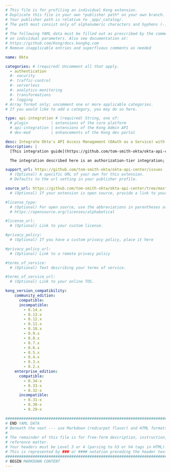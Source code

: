```yaml
---
# This file is for profiling an individual Kong extension.
# Duplicate this file in your own *publisher path* on your own branch.
# Your publisher path is relative to _app/_catalog/.
# The path must consist only of alphanumeric characters and hyphens (-).
#
# The following YAML data must be filled out as prescribed by the comments
# on individual parameters. Also see documentation at:
# https://github.com/Kong/docs.konghq.com
# Remove inapplicable entries and superfluous comments as needed

name: Okta

categories: # (required) Uncomment all that apply.
  - authentication
  #- security
  #- traffic-control
  #- serverless
  #- analytics-monitoring
  #- transformations
  #- logging
# Array format only; uncomment one or more applicable categories.
# If you would like to add a category, you may do so here.

type: api-integration # (required) String, one of:
  # plugin          | extensions of the core platform
  # api-integration | extensions of the Kong Admin API
  # dev-mod         | enhancements of the Kong dev portal

desc: Integrate Okta's API Access Management (OAuth as a Service) with Kong API Gateway. # (required) 1-liner description; max 80 chars
description: |
  [This integration guide](https://github.com/tom-smith-okta/okta-api-center/tree/master/gateways/kong) describes how to integrate Okta's API Access Management (OAuth as a Service) with Kong API Gateway.

  The integration described here is an authorization-tier integration; authentication will be happening outside of Kong. A web application will handle authentication vs. Okta, acquiring an access token, and sending that access token to Kong on behalf of the end-user.

support_url: https://github.com/tom-smith-okta/okta-api-center/issues
  # (Optional) A specific URL of your own for this extension.
  # Defaults to the url setting in your publisher profile.

source_url: https://github.com/tom-smith-okta/okta-api-center/tree/master/gateways/kong
  # (Optional) If your extension is open source, provide a link to your code.

#license_type:
  # (Optional) For open source, use the abbreviations in parentheses at:
  # https://opensource.org/licenses/alphabetical

#license_url:
  # (Optional) Link to your custom license.

#privacy_policy:
  # (Optional) If you have a custom privacy policy, place it here

#privacy_policy_url:
  # (Optional) Link to a remote privacy policy

#terms_of_service:
  # (Optional) Text describing your terms of service.

#terms_of_service_url:
  # (Optional) Link to your online TOS.

kong_version_compatibility:
    community_edition:
      compatible:
      incompatible:
        - 0.14.x
        - 0.13.x
        - 0.12.x
        - 0.11.x
        - 0.10.x
        - 0.9.x
        - 0.8.x
        - 0.7.x
        - 0.6.x
        - 0.5.x
        - 0.4.x
        - 0.3.x
        - 0.2.x
    enterprise_edition:
      compatible:
        - 0.34-x
        - 0.33-x
        - 0.32-x
      incompatible:
        - 0.31-x
        - 0.30-x
        - 0.29-x

###############################################################################
# END YAML DATA
# Beneath the next --- use Markdown (redcarpet flavor) and HTML formatting only.
#
# The remainder of this file is for free-form description, instruction, and
# reference matter.
# Your headers must be Level 3 or 4 (parsing to h3 or h4 tags in HTML).
# This is represented by ### or #### notation preceding the header text.
###############################################################################
# BEGIN MARKDOWN CONTENT
---
```

